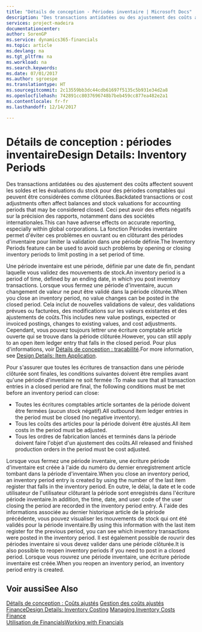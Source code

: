 ```yaml
---
title: "Détails de conception - Périodes inventaire | Microsoft Docs"
description: "Des transactions antidatées ou des ajustement des coûts affectent souvent les soldes et les évaluations du stock pour des périodes comptables qui peuvent être considérées comme clôturées. Ceci peut avoir des effets négatifs sur la précision des rapports, notamment dans des sociétés internationales. La fonction Périodes inventaire permet d'éviter ces problèmes en ouvrant ou en clôturant des périodes d'inventaire pour limiter la validation dans une période définie."
services: project-madeira
documentationcenter: 
author: SorenGP
ms.service: dynamics365-financials
ms.topic: article
ms.devlang: na
ms.tgt_pltfrm: na
ms.workload: na
ms.search.keywords: 
ms.date: 07/01/2017
ms.author: sgroespe
ms.translationtype: HT
ms.sourcegitcommit: 2c13559bb3dc44cdb61697f5135c5b931e34d2a8
ms.openlocfilehash: 742891cc8037696748b7beb459cc877ea482e2a1
ms.contentlocale: fr-fr
ms.lasthandoff: 12/14/2017

---
```

# <a name="design-details-inventory-periods"></a><span data-ttu-id="76444-105">Détails de conception : périodes inventaire</span><span class="sxs-lookup"><span data-stu-id="76444-105">Design Details: Inventory Periods</span></span>
<span data-ttu-id="76444-106">Des transactions antidatées ou des ajustement des coûts affectent souvent les soldes et les évaluations du stock pour des périodes comptables qui peuvent être considérées comme clôturées.</span><span class="sxs-lookup"><span data-stu-id="76444-106">Backdated transactions or cost adjustments often affect balances and stock valuations for accounting periods that may be considered closed.</span></span> <span data-ttu-id="76444-107">Ceci peut avoir des effets négatifs sur la précision des rapports, notamment dans des sociétés internationales.</span><span class="sxs-lookup"><span data-stu-id="76444-107">This can have adverse effects on accurate reporting, especially within global corporations.</span></span> <span data-ttu-id="76444-108">La fonction Périodes inventaire permet d'éviter ces problèmes en ouvrant ou en clôturant des périodes d'inventaire pour limiter la validation dans une période définie.</span><span class="sxs-lookup"><span data-stu-id="76444-108">The Inventory Periods feature can be used to avoid such problems by opening or closing inventory periods to limit posting in a set period of time.</span></span>  

 <span data-ttu-id="76444-109">Une période inventaire est une période, définie par une date de fin, pendant laquelle vous validez des mouvements de stock.</span><span class="sxs-lookup"><span data-stu-id="76444-109">An inventory period is a period of time, defined by an ending date, in which you post inventory transactions.</span></span> <span data-ttu-id="76444-110">Lorsque vous fermez une période d'inventaire, aucun changement de valeur ne peut être validé dans la période clôturée.</span><span class="sxs-lookup"><span data-stu-id="76444-110">When you close an inventory period, no value changes can be posted in the closed period.</span></span> <span data-ttu-id="76444-111">Cela inclut de nouvelles validations de valeur, des validations prévues ou facturées, des modifications sur les valeurs existantes et des ajustements de coûts.</span><span class="sxs-lookup"><span data-stu-id="76444-111">This includes new value postings, expected or invoiced postings, changes to existing values, and cost adjustments.</span></span> <span data-ttu-id="76444-112">Cependant, vous pouvez toujours lettrer une écriture comptable article ouverte qui se trouve dans la période clôturée.</span><span class="sxs-lookup"><span data-stu-id="76444-112">However, you can still apply to an open item ledger entry that falls in the closed period.</span></span> <span data-ttu-id="76444-113">Pour plus d'informations, voir [Détails de conception : traçabilité](design-details-item-application.md).</span><span class="sxs-lookup"><span data-stu-id="76444-113">For more information, see [Design Details: Item Application](design-details-item-application.md).</span></span>  

 <span data-ttu-id="76444-114">Pour s'assurer que toutes les écritures de transaction dans une période clôturée sont finales, les conditions suivantes doivent être remplies avant qu'une période d'inventaire ne soit fermée :</span><span class="sxs-lookup"><span data-stu-id="76444-114">To make sure that all transaction entries in a closed period are final, the following conditions must be met before an inventory period can close:</span></span>  

-   <span data-ttu-id="76444-115">Toutes les écritures comptables article sortantes de la période doivent être fermées (aucun stock négatif).</span><span class="sxs-lookup"><span data-stu-id="76444-115">All outbound item ledger entries in the period must be closed (no negative inventory).</span></span>  
-   <span data-ttu-id="76444-116">Tous les coûts des articles pour la période doivent être ajustés.</span><span class="sxs-lookup"><span data-stu-id="76444-116">All item costs in the period must be adjusted.</span></span>  
-   <span data-ttu-id="76444-117">Tous les ordres de fabrication lancés et terminés dans la période doivent faire l'objet d'un ajustement des coûts.</span><span class="sxs-lookup"><span data-stu-id="76444-117">All released and finished production orders in the period must be cost adjusted.</span></span>  

 <span data-ttu-id="76444-118">Lorsque vous fermez une période inventaire, une écriture période d'inventaire est créée à l'aide du numéro du dernier enregistrement article tombant dans la période d'inventaire.</span><span class="sxs-lookup"><span data-stu-id="76444-118">When you close an inventory period, an inventory period entry is created by using the number of the last item register that falls in the inventory period.</span></span> <span data-ttu-id="76444-119">En outre, le délai, la date et le code utilisateur de l'utilisateur clôturant la période sont enregistrés dans l'écriture période inventaire.</span><span class="sxs-lookup"><span data-stu-id="76444-119">In addition, the time, date, and user code of the user closing the period are recorded in the inventory period entry.</span></span> <span data-ttu-id="76444-120">À l'aide des informations associée au dernier historique article de la période précédente, vous pouvez visualiser les mouvements de stock qui ont été validés pour la période inventaire.</span><span class="sxs-lookup"><span data-stu-id="76444-120">By using this information with the last item register for the previous period, you can see which inventory transactions were posted in the inventory period.</span></span> <span data-ttu-id="76444-121">Il est également possible de rouvrir des périodes inventaire si vous devez valider dans une période clôturée.</span><span class="sxs-lookup"><span data-stu-id="76444-121">It is also possible to reopen inventory periods if you need to post in a closed period.</span></span> <span data-ttu-id="76444-122">Lorsque vous rouvrez une période inventaire, une écriture période inventaire est créée.</span><span class="sxs-lookup"><span data-stu-id="76444-122">When you reopen an inventory period, an inventory period entry is created.</span></span>  

## <a name="see-also"></a><span data-ttu-id="76444-123">Voir aussi</span><span class="sxs-lookup"><span data-stu-id="76444-123">See Also</span></span>  
 <span data-ttu-id="76444-124">[Détails de conception : Coûts ajustés](design-details-inventory-costing.md) [Gestion des coûts ajustés](finance-manage-inventory-costs.md) [Finance](finance.md)</span><span class="sxs-lookup"><span data-stu-id="76444-124">[Design Details: Inventory Costing](design-details-inventory-costing.md) [Managing Inventory Costs](finance-manage-inventory-costs.md) [Finance](finance.md)</span></span>  
 [<span data-ttu-id="76444-125">Utilisation de Financials</span><span class="sxs-lookup"><span data-stu-id="76444-125">Working with Financials</span></span>](ui-work-product.md)

